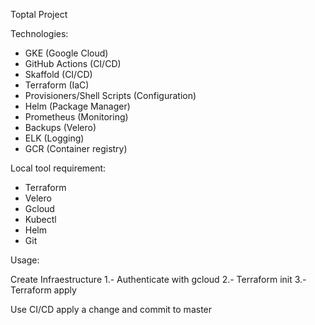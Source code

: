 Toptal Project

Technologies:
- GKE (Google Cloud) 
- GitHub Actions (CI/CD)
- Skaffold (CI/CD) 
- Terraform (IaC)
- Provisioners/Shell Scripts (Configuration)
- Helm (Package Manager)
- Prometheus (Monitoring)
- Backups (Velero)
- ELK (Logging)
- GCR (Container registry)

Local tool requirement:
- Terraform
- Velero
- Gcloud
- Kubectl
- Helm 
- Git 

Usage:

Create Infraestructure
1.- Authenticate with gcloud 
2.- Terraform init
3.- Terraform apply 

Use CI/CD
apply a change and commit to master

